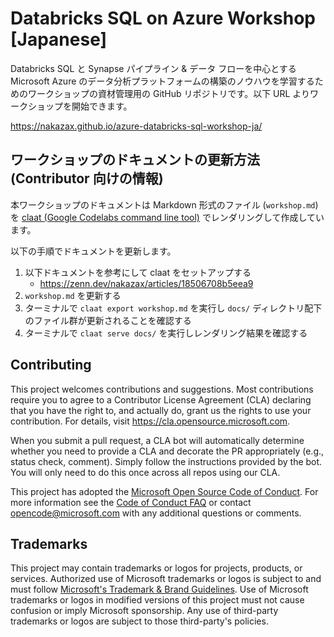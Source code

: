 # Databricks SQL on Azure Workshop [Japanese]
Databricks SQL と Synapse パイプライン & データ フローを中心とする Microsoft Azure のデータ分析プラットフォームの構築のノウハウを学習するためのワークショップの資材管理用の GitHub リポジトリです。以下 URL よりワークショップを開始できます。

https://nakazax.github.io/azure-databricks-sql-workshop-ja/

## ワークショップのドキュメントの更新方法 (Contributor 向けの情報)
本ワークショップのドキュメントは Markdown 形式のファイル (`workshop.md`) を [claat (Google Codelabs command line tool)](https://github.com/googlecodelabs/tools/tree/main/claat) でレンダリングして作成しています。

以下の手順でドキュメントを更新します。

1. 以下ドキュメントを参考にして claat をセットアップする
    - https://zenn.dev/nakazax/articles/18506708b5eea9
2. `workshop.md` を更新する
3. ターミナルで `claat export workshop.md` を実行し `docs/` ディレクトリ配下のファイル群が更新されることを確認する
4. ターミナルで `claat serve docs/` を実行しレンダリング結果を確認する

## Contributing
This project welcomes contributions and suggestions.  Most contributions require you to agree to a
Contributor License Agreement (CLA) declaring that you have the right to, and actually do, grant us
the rights to use your contribution. For details, visit https://cla.opensource.microsoft.com.

When you submit a pull request, a CLA bot will automatically determine whether you need to provide
a CLA and decorate the PR appropriately (e.g., status check, comment). Simply follow the instructions
provided by the bot. You will only need to do this once across all repos using our CLA.

This project has adopted the [Microsoft Open Source Code of Conduct](https://opensource.microsoft.com/codeofconduct/).
For more information see the [Code of Conduct FAQ](https://opensource.microsoft.com/codeofconduct/faq/) or
contact [opencode@microsoft.com](mailto:opencode@microsoft.com) with any additional questions or comments.

## Trademarks
This project may contain trademarks or logos for projects, products, or services. Authorized use of Microsoft 
trademarks or logos is subject to and must follow 
[Microsoft's Trademark & Brand Guidelines](https://www.microsoft.com/en-us/legal/intellectualproperty/trademarks/usage/general).
Use of Microsoft trademarks or logos in modified versions of this project must not cause confusion or imply Microsoft sponsorship.
Any use of third-party trademarks or logos are subject to those third-party's policies.

